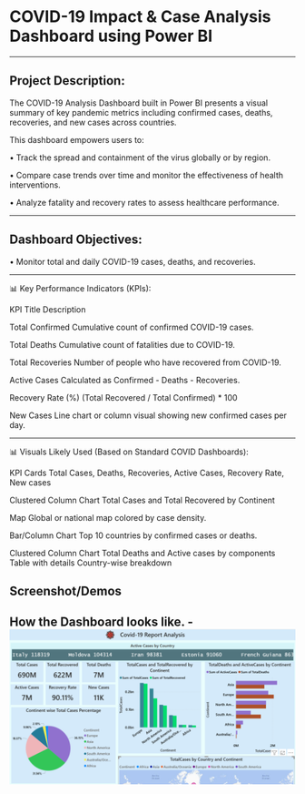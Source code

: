 # COVID-19 Impact & Case Analysis Dashboard using Power BI
________________________________________
## Project Description:
The COVID-19 Analysis Dashboard built in Power BI presents a visual summary of key pandemic metrics including confirmed cases, deaths, recoveries, and new cases across countries.

This dashboard empowers users to:

•	Track the spread and containment of the virus globally or by region.

•	Compare case trends over time and monitor the effectiveness of health interventions.

•	Analyze fatality and recovery rates to assess healthcare performance.

________________________________________
## Dashboard Objectives:
•	Monitor total and daily COVID-19 cases, deaths, and recoveries.
________________________________________
📊 Key Performance Indicators (KPIs):

KPI Title	Description

Total Confirmed	Cumulative count of confirmed COVID-19 cases.

Total Deaths	Cumulative count of fatalities due to COVID-19.

Total Recoveries	Number of people who have recovered from COVID-19.

Active Cases	Calculated as Confirmed - Deaths - Recoveries.
	
Recovery Rate (%)	(Total Recovered / Total Confirmed) * 100

New Cases	Line chart or column visual showing new confirmed cases per day.
________________________________________
📊 Visuals Likely Used (Based on Standard COVID Dashboards):

KPI Cards
Total Cases, Deaths, Recoveries, Active Cases, Recovery Rate, New cases

Clustered Column Chart
Total Cases and Total Recovered by Continent

Map 
Global or national map colored by case density.

Bar/Column Chart
Top 10 countries by confirmed cases or deaths.

Clustered Column Chart
Total Deaths and Active cases by components
Table with details
Country-wise breakdown
## Screenshot/Demos

## How the Dashboard looks like. - ![Alt Text](https://github.com/s-barman/Covid19-Dshboard/blob/main/Covid-19%20Dashboard%20Screenshot.png)


